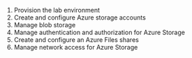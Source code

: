1. Provision the lab environment
1. Create and configure Azure storage accounts
1. Manage blob storage
1. Manage authentication and authorization for Azure Storage
1. Create and configure an Azure Files shares
1. Manage network access for Azure Storage
	